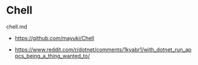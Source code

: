 # Chell

chell.md

*   https://github.com/mayuki/Chell

*   https://www.reddit.com/r/dotnet/comments/1kyabr1/with_dotnet_run_appcs_being_a_thing_wanted_to/
